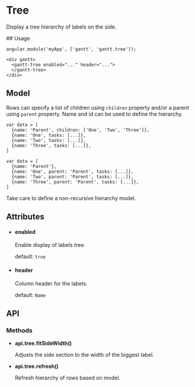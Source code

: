 # Tree

Display a tree hierarchy of labels on the side.

## Usage

    angular.module('myApp', ['gantt', 'gantt.tree']);

<!-- -->

    <div gantt>
      <gantt-tree enabled="..." header="...">
      </gantt-tree>
    </div>
    
## Model

Rows can specify a list of children using `children` property and/or a parent using `parent` property. Name and id
can be used to define the hierarchy.

    var data = [
      {name: 'Parent', children: ['One', 'Two', 'Three']},
      {name: 'One', tasks: [...]},
      {name: 'Two', tasks: [...]},
      {name: 'Three', tasks: [...]},
    ]

<!-- -->

    var data = [
      {name: 'Parent'},
      {name: 'One', parent: 'Parent', tasks: [...]},
      {name: 'Two', parent: 'Parent', tasks: [...]},
      {name: 'Three', parent: 'Parent', tasks: [...]},
    ]

Take care to define a non-recursive hierarchy model.

## Attributes

- #### enabled

    Enable display of labels tree.

    default: `true`

- #### header

    Column header for the labels.

    default: `Name`

## API

### Methods

- **api.tree.fitSideWidth()**

    Adjusts the side section to the width of the biggest label.
    
- **api.tree.refresh()**

    Refresh hierarchy of rows based on model.
